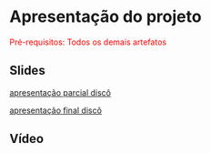 # Apresentação do projeto

<span style="color:red">Pré-requisitos: Todos os demais artefatos</span>


## Slides
[apresentação parcial discô](./AppresentacaoDisco1.pdf)

[apresentação final discô](./aprsentação%20disco.pdf)




## Vídeo



